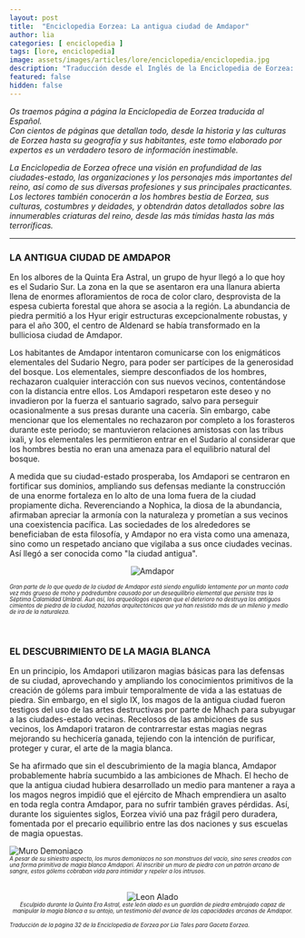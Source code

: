 ```yaml
---
layout: post
title:  "Enciclopedia Eorzea: La antigua ciudad de Amdapor"
author: lia
categories: [ enciclopedia ]
tags: [lore, enciclopedia]
image: assets/images/articles/lore/enciclopedia/enciclopedia.jpg
description: "Traducción desde el Inglés de la Enciclopedia de Eorzea: La antigua ciudad de Amdapor"
featured: false
hidden: false
---
```

*Os traemos página a página la Enciclopedia de Eorzea traducida al Español.<br/>
Con cientos de páginas que detallan todo, desde la historia y las culturas de Eorzea hasta su geografía y sus habitantes, este tomo elaborado por expertos es un verdadero tesoro de información inestimable.*

*La Enciclopedia de Eorzea ofrece una visión en profundidad de las ciudades-estado, las organizaciones y los personajes más importantes del reino, así como de sus diversas profesiones y sus principales practicantes. Los lectores también conocerán a los hombres bestia de Eorzea, sus culturas, costumbres y deidades, y obtendrán datos detallados sobre las innumerables criaturas del reino, desde las más tímidas hasta las más terroríficas.*

<hr/>

### LA ANTIGUA CIUDAD DE AMDAPOR

En los albores de la Quinta Era Astral, un grupo de hyur llegó a lo que hoy es el Sudario Sur. La zona en la que se asentaron era una llanura abierta llena de enormes afloramientos de roca de color claro, desprovista de la espesa cubierta forestal que ahora se asocia a la región. La abundancia de piedra permitió a los Hyur erigir estructuras excepcionalmente robustas, y para el año 300, el centro de Aldenard se había transformado en la bulliciosa ciudad de Amdapor.

Los habitantes de Amdapor intentaron comunicarse con los enigmáticos elementales del Sudario Negro, para poder ser partícipes de la generosidad del bosque. Los elementales, siempre desconfiados de los hombres, rechazaron cualquier interacción con sus nuevos vecinos, contentándose con la distancia entre ellos. Los Amdapori respetaron este deseo y no invadieron por la fuerza el santuario sagrado, salvo para perseguir ocasionalmente a sus  presas durante una cacería. Sin embargo, cabe mencionar que los elementales no rechazaron por completo a los forasteros durante este periodo; se mantuvieron relaciones amistosas con las tribus ixali, y los elementales les permitieron entrar en el Sudario al considerar que los hombres bestia no eran una amenaza para el equilibrio natural del bosque.

A medida que su ciudad-estado prosperaba, los Amdapori se centraron en fortificar sus dominios, ampliando sus defensas mediante la construcción de una enorme fortaleza en lo alto de una loma fuera de la ciudad propiamente dicha. Reverenciando a Nophica, la diosa de la abundancia, afirmaban apreciar la armonía con la naturaleza y prometían a sus vecinos una coexistencia pacífica. Las sociedades de los alrededores se beneficiaban de esta filosofía, y Amdapor no era vista como una amenaza, sino como un respetado anciano que vigilaba a sus once ciudades vecinas. Así llegó a ser conocida como "la ciudad antigua".

<p align="center">
    <img src="{{ site.baseurl }}/assets/images/articles/lore/enciclopedia/22/Amdapor.jpg" alt="Amdapor"/>
</p>

<sub><sup>*Gran parte de lo que queda de la ciudad de Amdapor está siendo engullido lentamente por un manto cada vez más grueso de moho y podredumbre causado por un desequilibrio elemental que persiste tras la Séptima Calamidad Umbral. Aun así, los arqueólogos esperan que el deterioro no destruya los antiguos cimientos de piedra de la ciudad, hazañas arquitectónicas que ya han resistido más de un milenio y medio de ira de la naturaleza.*</sup></sub>

<br/>

### EL DESCUBRIMIENTO DE LA MAGIA BLANCA

En un principio, los Amdapori utilizaron magias básicas para las defensas de su ciudad, aprovechando y ampliando los conocimientos primitivos de la creación de gólems para imbuir temporalmente de vida a las estatuas de piedra. Sin embargo, en el siglo IX, los magos de la antigua ciudad fueron testigos del uso de las artes destructivas por parte de Mhach para subyugar a las ciudades-estado vecinas. Recelosos de las ambiciones de sus vecinos, los Amdapori trataron de contrarrestar estas magias negras mejorando su hechicería ganada, tejiendo con la intención de purificar, proteger y curar, el arte de la magia blanca. 

Se ha afirmado que sin el descubrimiento de la magia blanca, Amdapor probablemente habría sucumbido a las ambiciones de Mhach. El hecho de que la antigua ciudad hubiera desarrollado un medio para mantener a raya a los magos negros impidió que el ejército de Mhach emprendiera un asalto en toda regla contra Amdapor, para no sufrir también graves pérdidas. Así, durante los siguientes siglos, Eorzea vivió una paz frágil pero duradera, fomentada por el precario equilibrio entre las dos naciones y sus escuelas de magia opuestas. 


<div class="container">       
  <div class="row">
    <div class="col-xl">
      <img src="{{ site.baseurl }}/assets/images/articles/lore/enciclopedia/22/muro.jpg" alt="Muro Demoniaco"/>
    </div>     
    <div class="col">        
        <sub><sup><i>A pesar de su siniestro aspecto, los muros demoníacos no son monstruos del vacío, sino seres creados con una forma primitiva de magia blanca Amdapori. Al inscribir un muro de piedra con un patrón arcano de sangre, estos gólems cobraban vida para intimidar y repeler a los intrusos.</i></sup></sub>
    </div> 
  </div>
</div>

<br/>

<p align="center">
    <img src="{{ site.baseurl }}/assets/images/articles/lore/enciclopedia/22/leon.jpg" alt="Leon Alado"/>
    <br/>
    <sub><sup><i>Esculpido durante la Quinta Era Astral, este león alado es un guardián de piedra embrujado capaz de manipular la magia blanca a su antojo, un testimonio del avance de las capacidades arcanas de Amdapor.</i></sup></sub>
</p>

<sub><sup>*Traducción de la página 32 de la Enciclopedia de Eorzea por Lia Tales para Gaceta Eorzea.*</sup></sub>